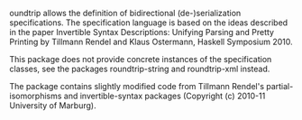 oundtrip allows the definition of bidirectional (de-)serialization
specifications. The specification language is based on the ideas described
in the paper Invertible Syntax Descriptions: Unifying Parsing and Pretty
Printing by Tillmann Rendel and Klaus Ostermann, Haskell Symposium 2010.

This package does not provide concrete instances of the specification
classes, see the packages roundtrip-string and roundtrip-xml instead.

The package contains slightly modified code from Tillmann Rendel's
partial-isomorphisms and invertible-syntax packages (Copyright (c) 2010-11
University of Marburg).
